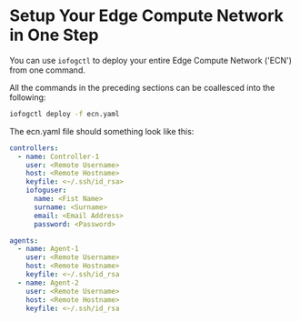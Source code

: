 # Setup Your Edge Compute Network in One Step

You can use `iofogctl` to deploy your entire Edge Compute Network ('ECN') from one command.

All the commands in the preceding sections can be coallesced into the following:

```bash
iofogctl deploy -f ecn.yaml
```

The ecn.yaml file should something look like this:

```yaml
controllers:
  - name: Controller-1
    user: <Remote Username>
    host: <Remote Hostname>
    keyfile: <~/.ssh/id_rsa>
    iofoguser:
      name: <Fist Name>
      surname: <Surname>
      email: <Email Address>
      password: <Password>

agents:
  - name: Agent-1
    user: <Remote Username>
    host: <Remote Hostname>
    keyfile: <~/.ssh/id_rsa
  - name: Agent-2
    user: <Remote Username>
    host: <Remote Hostname>
    keyfile: <~/.ssh/id_rsa
```
